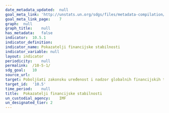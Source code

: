 ```yaml
---	
date_metadata_updated:	null
goal_meta_link:	'http://unstats.un.org/sdgs/files/metadata-compilation/Metadata-Goal-10.pdf'
goal_meta_link_page:	7
graph:	null
graph_title:	null
has_metadata:	false
indicator:	10.5.1
indicator_definition:	
indicator_name:	Pokazatelji financijske stabilnosti
indicator_variable:	null
layout:	indicator
periodicity:	null
permalink:	/10-5-1/
sdg_goal:	10
source_url:	
target:	Poboljšati zakonsku uređenost i nadzor globalnih financijskih tržišta i institucija i ojačati provedbu propisa
target_id:	'10.5'
time_period:	null
title:	Pokazatelji financijske stabilnosti
un_custodial_agency:	IMF
un_designated_tier:	2
---	
```

